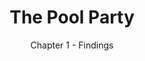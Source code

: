 ---
title: The Pool Party
subtitle: Chapter 1 - Findings
thumbnail: /characters/Aubrey-Mayorly/thumb.webp
---
